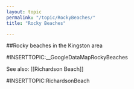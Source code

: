 ```yaml
---
layout: topic
permalink: "/topic/RockyBeaches/"
title: "Rocky Beaches"

---
```


##Rocky beaches in the Kingston area

#INSERTTOPIC:__GoogleDataMapRockyBeaches

See also: [[Richardson Beach]]

#INSERTTOPIC:RichardsonBeach




